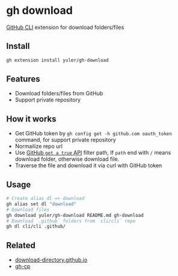 # gh download

[GitHub CLI] extension for download folders/files

## Install

```bash
gh extension install yuler/gh-download
```

## Features

- Download folders/files from GitHub
- Support private repository

## How it works

- Get GitHub token by `gh config get -h github.com oauth_token` command, for support private repository
- Normailize repo url
- Use [GitHub `get a true` API] filter path, If `path` end with `/` means download folder, otherwise download file.
- Traverse the file and download it via curl with GitHub token

## Usage

```bash
# Create alias dl => download
gh alias set dl "download"
# Download files
gh download yuler/gh-download README.md gh-download
# Download `.github` folders from `cli/cli` repo
gh dl cli/cli .github/
```

## Related

- [download-directory.github.io]
- [gh-cp]

<!-- Links -->

[github cli]: https://github.com/cli/cli
[download-directory.github.io]: https://download-directory.github.io/
[gh-cp]: https://github.com/mislav/gh-cp
[github `get a true` api]: https://docs.github.com/en/rest/reference/git#get-a-tree
